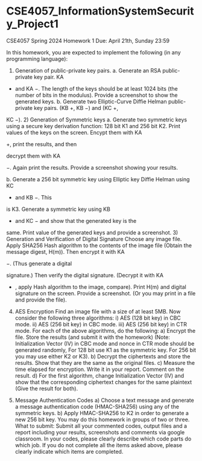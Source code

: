 # CSE4057_InformationSystemSecurity_Project1

CSE4057 Spring 2024
Homework 1
Due: April 21th, Sunday 23:59

In this homework, you are expected to implement the following (in any programming
language):
1) Generation of public-private key pairs.
a. Generate an RSA public-private key pair. KA
+ and KA
−. The length of the keys should be at
least 1024 bits (the number of bits in the modulus). Provide a screenshot to show the
generated keys.
b. Generate two Elliptic-Curve Diffie Helman public-private key pairs. (KB
+, KB
−) and (KC
+,

KC
−).
2) Generation of Symmetric keys
a. Generate two symmetric keys using a secure key derivation function: 128 bit K1 and 256 bit
K2. Print values of the keys on the screen. Encypt them with KA

+, print the results, and then

decrypt them with KA

−. Again print the results. Provide a screenshot showing your results.

b. Generate a 256 bit symmetric key using Elliptic key Diffie Helman using KC
+ and KB
−. This

is K3. Generate a symmetric key using KB
+ and KC
− and show that the generated key is the

same. Print value of the generated keys and provide a screenshot.
3) Generation and Verification of Digital Signature
Choose any image file. Apply SHA256 Hash algorithm to the contents of the image file
(Obtain the message digest, H(m)). Then encrypt it with KA

−. (Thus generate a digital

signature.) Then verify the digital signature. (Decrypt it with KA

+ , apply Hash algorithm to the
image, compare). Print H(m) and digital signature on the screen. Provide a screenshot. (Or
you may print in a file and provide the file).
4) AES Encryption
Find an image file with a size of at least 5MB. Now consider the following three algorithms:
i) AES (128 bit key) in CBC mode.
ii) AES (256 bit key) in CBC mode.
iii) AES (256 bit key) in CTR mode.
For each of the above algorithms, do the following:
a) Encrypt the file. Store the results (and submit it with the homework) (Note: Initialization
Vector (IV) in CBC mode and nonce in CTR mode should be generated randomly, For 128 bit
use K1 as the symmetric key. For 256 bit you may use either K2 or K3).
b) Decrypt the ciphertexts and store the results. Show that they are the same as the original
files.
c) Measure the time elapsed for encryption. Write it in your report. Comment on the result.
d) For the first algorithm, change Initialization Vector (IV) and show that the corresponding
ciphertext changes for the same plaintext (Give the result for both).

5) Message Authentication Codes
a) Choose a text message and generate a message authentication code (HMAC-SHA256)
using any of the symmetric keys.
b) Apply HMAC-SHA256 to K2 in order to generate a new 256 bit key.
You may do this homework in groups of two or three.
What to submit: Submit all your commented codes, output files and a report including your
results, screenshots and comments via google classroom. In your codes, please clearly
describe which code parts do which job. If you do not complete all the items asked above,
please clearly indicate which items are completed.
